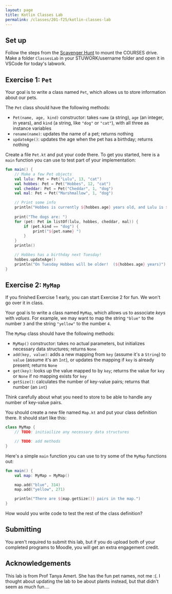 ```yaml
---
layout: page
title: Kotlin Classes Lab
permalink: /classes/201-f25/kotlin-classes-lab
---
```


## Set up
Follow the steps from the [Scavenger Hunt](kotlin-lab) to mount the COURSES drive. Make a folder `ClassesLab` in your STUWORK/username folder and open it in VSCode for today's labwork.

## Exercise 1: `Pet`

Your goal is to write a class named `Pet`, which allows us to store information about our pets.

The `Pet` class should have the following methods:
* `Pet(name, age, kind)` constructor: takes `name` (a string), `age` (an integer, in years), and `kind` (a string, like `"dog"` or `"cat"`), with all three as instance variables
* `rename(name)`: updates the name of a pet; returns nothing
* `updateAge()`: updates the age when the pet has a birthday; returns nothing

Create a file `Pet.kt` and put your code there.  To get you started, here is a `main` function you can use to test part of your implementation:
```kotlin
fun main() {
    // Make a few Pet objects
    val lulu: Pet = Pet("Lulu", 13, "cat")
    val hobbes: Pet = Pet("Hobbes", 12, "cat")
    val cheddar: Pet = Pet("Cheddar", 1, "dog")
    val mal: Pet = Pet("Marshmallow", 1, "dog")

    // Print some info
    println("Hobbes is currently ${hobbes.age} years old, and Lulu is ${lulu.age}.")
    
    print("The dogs are: ")
    for (pet: Pet in listOf(lulu, hobbes, cheddar, mal)) {
        if (pet.kind == "dog") {
            print("${pet.name} ")
        }
    }
    println()

    // Hobbes has a birthday next Tuesday!
    hobbes.updateAge()
    println("On Tuesday Hobbes will be older!  (${hobbes.age} years)")
}
```

## Exercise 2: `MyMap`

If you finished Exercise 1 early, you can start Exercise 2 for fun.  We won't go over it in class.

Your goal is to write a class named `MyMap`, which allows us to associate _keys_ with _values_.  For example, we may want to map the string `"blue"` to the number `3` and the string `"yellow"` to the number `4`.

The `MyMap` class should have the following methods:
* `MyMap()` constructor: takes no actual parameters, but initializes necessary data structures; returns `None`
* `add(key, value)`: adds a new mapping from `key` (assume it's a `String`) to `value` (assume it's an `Int`), or updates the mapping if `key` is already present; returns `None`
* `get(key)`: looks up the value mapped to by `key`; returns the value for `key` or `None` if no mapping exists for `key`
* `getSize()`: calculates the number of key-value pairs; returns that number (an `int`)

Think carefully about what you need to store to be able to handle any number of key-value pairs.

You should create a new file named `Map.kt` and put your class definition there.  It should start like this:
```kotlin
class MyMap {
    // TODO: initiailize any necessary data structures

    // TODO: add methods
}
```

Here's a simple `main` function you can use to try some of the `MyMap` functions out:
```kotlin
fun main() {
    val map: MyMap = MyMap()

    map.add("blue", 314)
    map.add("yellow", 271)

    println("There are ${map.getSize()} pairs in the map.")
}
```

How would you write code to test the rest of the class definition?

## Submitting
You aren't required to submit this lab, but if you do upload both of your completed programs to Moodle, you will get an extra engagement credit.

## Acknowledgements
This lab is from Prof Tanya Amert. She has the fun pet names, not me :(. I thought about updating the lab to be about plants instead, but that didn't seem as much fun....